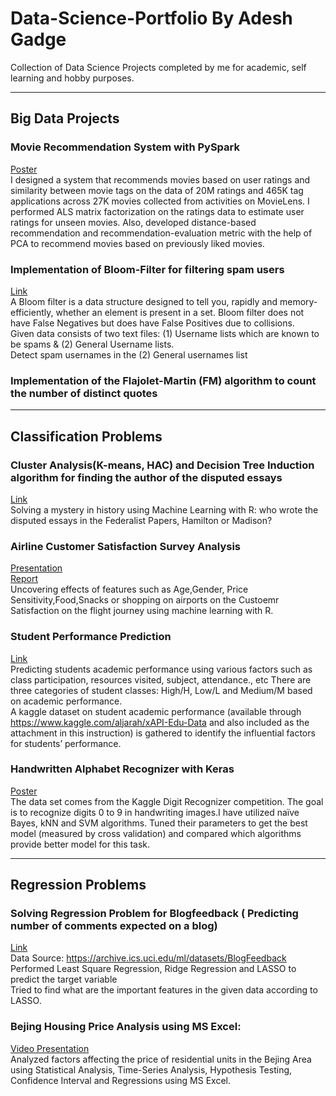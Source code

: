 # Data-Science-Portfolio By Adesh Gadge
Collection of Data Science Projects completed by me for academic, self learning and hobby purposes.
***
## Big Data Projects
### Movie Recommendation System with PySpark
[Poster](https://drive.google.com/file/d/1ExudTF-k-Ac8wRsWkK-V6a7DnSDy3spG/view?usp=sharing) <br/>
I designed a system that recommends movies based on user ratings and similarity between movie tags on the data of 20M ratings and 465K tag applications across 27K movies collected from activities on MovieLens. I performed ALS matrix factorization on the ratings data to estimate user ratings for unseen movies. Also, developed distance-based recommendation and recommendation-evaluation metric with the help of PCA to recommend movies based on previously liked movies.  


### Implementation of Bloom-Filter for filtering spam users
[Link](https://github.com/adesh-gadge/Bloom-Filter-Implimentation) </br>
A Bloom filter is a data structure designed to tell you, rapidly and memory-efficiently, whether an element is present in a set.
Bloom filter does not have False Negatives but does have False Positives due to collisions. </br>
Given data consists of two text files: (1) Username lists which are known to be spams & (2) General Username lists. </br>
Detect spam usernames in the (2) General usernames list 



### Implementation of the Flajolet-Martin (FM) algorithm to count the number of distinct quotes



***

## Classification Problems

### Cluster Analysis(K-means, HAC) and Decision Tree Induction algorithm for finding the author of the disputed essays
[Link](https://github.com/adesh-gadge/Cluster-Analysis-K-means-HAC-and-Decision-Tree-Induction-algorithm) <br/>
Solving a mystery in history using Machine Learning with R: who wrote the disputed essays in the Federalist Papers, Hamilton or Madison?

### Airline Customer Satisfaction Survey Analysis
[Presentation](https://drive.google.com/open?id=1qYqbTAuffkNYURIYOxL6MBpr-BeNBvKTeEKNCVXDSPw) <br/>
[Report](https://docs.google.com/document/d/1CKX0-Bb7k5myGd9tENZMtcFtnhyHpTjzgeavdO23Abs/edit) <br/>
Uncovering effects of features such as Age,Gender, Price Sensitivity,Food,Snacks or shopping on airports on the Custoemr Satisfaction on the flight journey using machine learning with R. 

### Student Performance Prediction 
[Link](https://github.com/adesh-gadge/Student_Performance_Predictions)</br> 
Predicting students academic performance using various factors such as class participation, resources visited, subject, attendance., etc
There are three categories of student classes: High/H, Low/L and Medium/M based on academic performance. </br> 
A kaggle dataset on student academic performance (available through https://www.kaggle.com/aljarah/xAPI-Edu-Data and also included as the attachment in this instruction) is gathered to identify the influential factors for students’ performance.

### Handwritten Alphabet Recognizer with Keras
[Poster](https://github.com/adesh-gadge/Handwritten-Alphabet-Recognizer-/blob/master/Poster_IST707.pdf) <br/>
The data set comes from the Kaggle Digit Recognizer competition. The goal is to recognize digits 0 to 9 in
handwriting images.I have utilized naïve Bayes, kNN and SVM algorithms. Tuned their parameters to get the best model (measured by cross validation) and compared which algorithms provide better model for this task.

***

## Regression Problems 
### Solving Regression Problem for Blogfeedback ( Predicting number of comments expected on a blog)
[Link](https://github.com/adesh-gadge/BlogFeedback-Regression-Problem) </br>
Data Source: https://archive.ics.uci.edu/ml/datasets/BlogFeedback
Performed Least Square Regression, Ridge Regression and LASSO to predict the target variable </br>
Tried to find what are the important features in the given data according to LASSO.


### Bejing Housing Price Analysis using MS Excel:
[Video Presentation](https://github.com/adesh-gadge/Bejing-Housing-Price-Analysis-using-MS-Excel) <br/>
Analyzed factors affecting the price of residential units in the Bejing Area using Statistical Analysis, Time-Series Analysis, Hypothesis Testing, Confidence Interval and Regressions using MS Excel. </br>

